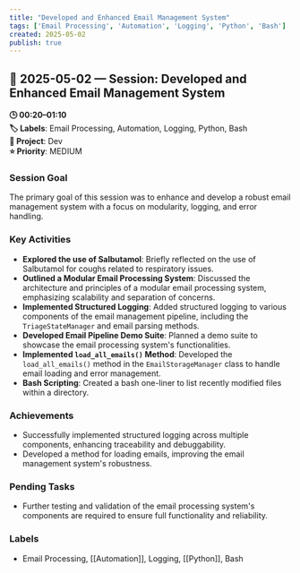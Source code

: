 ```yaml
---
title: "Developed and Enhanced Email Management System"
tags: ['Email Processing', 'Automation', 'Logging', 'Python', 'Bash']
created: 2025-05-02
publish: true
---
```


## 📅 2025-05-02 — Session: Developed and Enhanced Email Management System

**🕒 00:20–01:10**  
**🏷️ Labels**: Email Processing, Automation, Logging, Python, Bash  
**📂 Project**: Dev  
**⭐ Priority**: MEDIUM  


### Session Goal
The primary goal of this session was to enhance and develop a robust email management system with a focus on modularity, logging, and error handling.

### Key Activities
- **Explored the use of Salbutamol**: Briefly reflected on the use of Salbutamol for coughs related to respiratory issues.
- **Outlined a Modular Email Processing System**: Discussed the architecture and principles of a modular email processing system, emphasizing scalability and separation of concerns.
- **Implemented Structured Logging**: Added structured logging to various components of the email management pipeline, including the `TriageStateManager` and email parsing methods.
- **Developed Email Pipeline Demo Suite**: Planned a demo suite to showcase the email processing system's functionalities.
- **Implemented `load_all_emails()` Method**: Developed the `load_all_emails()` method in the `EmailStorageManager` class to handle email loading and error management.
- **Bash Scripting**: Created a bash one-liner to list recently modified files within a directory.

### Achievements
- Successfully implemented structured logging across multiple components, enhancing traceability and debuggability.
- Developed a method for loading emails, improving the email management system's robustness.

### Pending Tasks
- Further testing and validation of the email processing system's components are required to ensure full functionality and reliability.

### Labels
- Email Processing, [[Automation]], Logging, [[Python]], Bash
